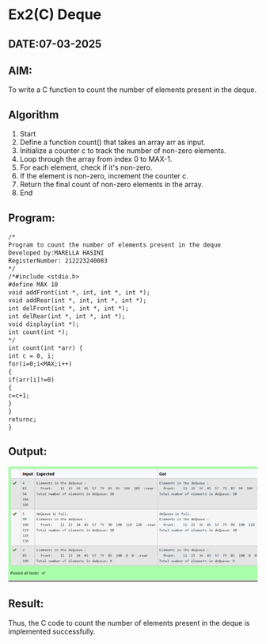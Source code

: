 # Ex2(C) Deque
## DATE:07-03-2025
## AIM:
To write a C function to count the number of elements present in the deque.

## Algorithm
1. Start
2. Define a function count() that takes an array arr as input.
3. Initialize a counter c to track the number of non-zero elements.
4. Loop through the array from index 0 to MAX-1.
5. For each element, check if it's non-zero.
6. If the element is non-zero, increment the counter c.
7. Return the final count of non-zero elements in the array.
8. End
## Program:
```
/*
Program to count the number of elements present in the deque
Developed by:MARELLA HASINI
RegisterNumber: 212223240083 
*/
/*#include <stdio.h> 
#define MAX 10
void addFront(int *, int, int *, int *); 
void addRear(int *, int, int *, int *); 
int delFront(int *, int *, int *);
int delRear(int *, int *, int *); 
void display(int *);
int count(int *);
*/
int count(int *arr) { 
int c = 0, i; 
for(i=0;i<MAX;i++)
{
if(arr[i]!=0)
{
c=c+1;
}
}
returnc;
}

```

## Output:
![alt text](image-2.png)


## Result:
Thus, the C code to count the number of elements present in the deque is implemented successfully.

